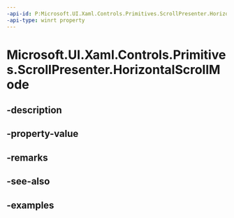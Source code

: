```yaml
---
-api-id: P:Microsoft.UI.Xaml.Controls.Primitives.ScrollPresenter.HorizontalScrollMode
-api-type: winrt property
---
```


# Microsoft.UI.Xaml.Controls.Primitives.ScrollPresenter.HorizontalScrollMode

<!--
public Microsoft.UI.Xaml.Controls.ScrollMode HorizontalScrollMode { get; set; }
-->


## -description

## -property-value

## -remarks

## -see-also

## -examples


